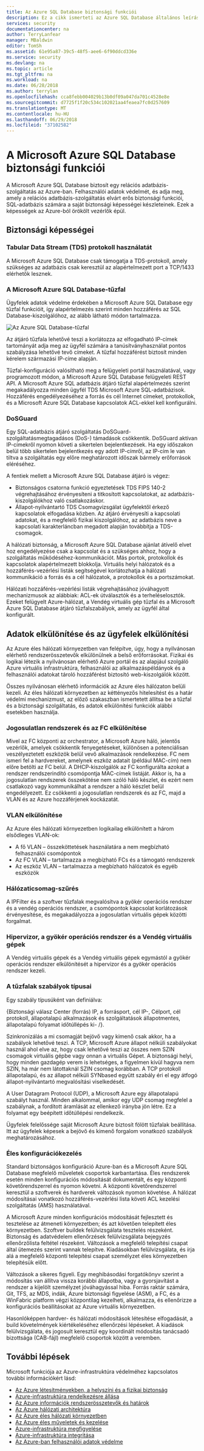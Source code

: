 ```yaml
---
title: Az Azure SQL Database biztonsági funkciói
description: Ez a cikk ismerteti az Azure SQL Database általános leírása az Azure-ban felhasználói adatok védelmét.
services: security
documentationcenter: na
author: TerryLanfear
manager: MBaldwin
editor: TomSh
ms.assetid: 61e95a87-39c5-48f5-aee6-6f90ddcd336e
ms.service: security
ms.devlang: na
ms.topic: article
ms.tgt_pltfrm: na
ms.workload: na
ms.date: 06/28/2018
ms.author: terrylan
ms.openlocfilehash: cca8febb004029b13b0df09a047da701c4528e8e
ms.sourcegitcommit: d7725f1f20c534c102021aa4feaea7fc0d257609
ms.translationtype: MT
ms.contentlocale: hu-HU
ms.lasthandoff: 06/29/2018
ms.locfileid: "37102582"
---
```

# <a name="microsoft-azure-sql-database-security-features"></a>A Microsoft Azure SQL Database biztonsági funkciói    
A Microsoft Azure SQL Database biztosít egy relációs adatbázis-szolgáltatás az Azure-ban. Felhasználói adatok védelmét, és adja meg, amely a relációs adatbázis-szolgáltatás elvárt erős biztonsági funkciói, SQL-adatbázis számára a saját biztonsági képességei készleteinek. Ezek a képességek az Azure-ból örökölt vezérlők épül.

## <a name="security-capabilities"></a>Biztonsági képességei

### <a name="usage-of-tabular-data-stream-tds-protocol"></a>Tabular Data Stream (TDS) protokoll használatát
A Microsoft Azure SQL Database csak támogatja a TDS-protokoll, amely szükséges az adatbázis csak keresztül az alapértelmezett port a TCP/1433 elérhetők lesznek.

### <a name="microsoft-azure-sql-database-firewall"></a>A Microsoft Azure SQL Database-tűzfal
Ügyfelek adatok védelme érdekében a Microsoft Azure SQL Database egy tűzfal funkcióit, így alapértelmezés szerint minden hozzáférés az SQL Database-kiszolgálóhoz, az alább látható módon tartalmazza.

![Az Azure SQL Database-tűzfal][1]

Az átjáró tűzfala lehetővé teszi a korlátozza az elfogadható IP-címek tartományát adja meg az ügyfél számára a tanúsítványhasználat pontos szabályzása lehetővé tevő címeket. A tűzfal hozzáférést biztosít minden kérelem származási IP-címe alapján.

Tűzfal-konfiguráció valósítható meg a felügyeleti portál használatával, vagy programozott módon, a Microsoft Azure SQL Database felügyeleti REST API. A Microsoft Azure SQL adatbázis átjáró tűzfal alapértelmezés szerint megakadályozza minden ügyfél TDS Microsoft Azure SQL-adatbázisok. Hozzáférés engedélyezéséhez a forrás és cél Internet címeket, protokollok, és a Microsoft Azure SQL Database kapcsolatok ACL-ekkel kell konfigurálni.

### <a name="dosguard"></a>DoSGuard
Egy SQL-adatbázis átjáró szolgáltatás DoSGuard-szolgáltatásmegtagadásos (DoS-) támadások csökkentik. DoSGuard aktívan IP-címekről nyomon követi a sikertelen bejelentkezések. Ha egy időszakon belül több sikertelen bejelentkezés egy adott IP-címről, az IP-cím le van tiltva a szolgáltatás egy előre meghatározott időszak bármely erőforrások eléréséhez.

A fentiek mellett a Microsoft Azure SQL Database átjáró is végez:

- Biztonságos csatorna funkció egyeztetések TDS FIPS 140-2 végrehajtásához érvényesíteni a titkosított kapcsolatokat, az adatbázis-kiszolgálókhoz való csatlakozáskor.
- Állapot-nyilvántartó TDS Csomagvizsgálat ügyfelektől érkező kapcsolatok elfogadása közben. Az átjáró érvényesíti a kapcsolati adatokat, és a megfelelő fizikai kiszolgálóhoz, az adatbázis neve a kapcsolati karakterláncban megadott alapján továbbítja a TDS-csomagok.

A hálózati biztonság, a Microsoft Azure SQL Database ajánlat átívelő elvet hoz engedélyezése csak a kapcsolat és a szükséges ahhoz, hogy a szolgáltatás működéséhez-kommunikációt. Más portok, protokollok és kapcsolatok alapértelmezett blokkolja. Virtuális helyi hálózatok és a hozzáférés-vezérlési listák segítségével korlátozhatja a hálózati kommunikáció a forrás és a cél hálózatok, a protokollok és a portszámokat.

Hálózati hozzáférés-vezérlési listák végrehajtásához jóváhagyott mechanizmusok az alábbiak: ACL-ek útválasztók és a terheléselosztók. Ezeket felügyelt Azure-hálózat, a Vendég virtuális gép tűzfal és a Microsoft Azure SQL Database átjáró tűzfalszabályok, amely az ügyfél által konfigurált.

## <a name="data-segregation-and-customer-isolation"></a>Adatok elkülönítése és az ügyfelek elkülönítési
Az Azure éles hálózati környezetben van felépítve, úgy, hogy a nyilvánosan elérhető rendszerösszetevők elkülönülnek a belső erőforrásokat. Fizikai és logikai létezik a nyilvánosan elérhető Azure portál és az alapjául szolgáló Azure virtuális infrastruktúra, felhasználói az alkalmazáspéldányok és a felhasználói adatokat tároló hozzáférést biztosító web-kiszolgálók között.

Összes nyilvánosan elérhető információk az Azure éles hálózaton belüli kezeli. Az éles hálózati környezetben az kéttényezős hitelesítést és a határ védelmi mechanizmust, az előző szakaszban ismertetett állítsa be a tűzfal és a biztonsági szolgáltatás, és adatok elkülönítési funkciók alábbi esetekben használja.

### <a name="unauthorized-systems-and-isolation-of-fc"></a>Jogosulatlan rendszerek és az FC elkülönítése
Mivel az FC központi az orchestrator, a Microsoft Azure háló, jelentős vezérlők, amelyek csökkentik fenyegetéseket, különösen a potenciálisan veszélyeztetett eszközök belül vevő alkalmazások rendelkezése. FC nem ismeri fel a hardvereket, amelynek eszköz adatait (például MAC-cím) nem előre betölti az FC belül. A DHCP-kiszolgálók az FC konfigurálta azokat a rendszer rendszerindító csomópontja MAC-címek listáját. Akkor is, ha a jogosulatlan rendszerek összekötése nem szóló háló készlet, és ezért nem csatlakozó vagy kommunikálhat a rendszer a háló készlet belül engedélyezett. Ez csökkenti a jogosulatlan rendszerek és az FC, majd a VLAN és az Azure hozzáférjenek kockázatát.

### <a name="vlan-isolation"></a>VLAN elkülönítése
Az Azure éles hálózati környezetben logikailag elkülönített a három elsődleges VLAN-ok:

- A fő VLAN – összeköttetések használatára a nem megbízható felhasználói csomópontok
- Az FC VLAN – tartalmazza a megbízható FCs és a támogató rendszerek
- Az eszköz VLAN – tartalmazza a megbízható hálózatok és egyéb eszközök

### <a name="packet-filtering"></a>Hálózaticsomag-szűrés
A IPFilter és a szoftver tűzfalak megvalósítva a gyökér operációs rendszer és a vendég operációs rendszer, a csomópontok kapcsolat korlátozások érvényesítése, és megakadályozza a jogosulatlan virtuális gépek közötti forgalmat.

### <a name="hypervisor-root-os-and-guest-vms"></a>Hipervizor, a gyökér operációs rendszer és a Vendég virtuális gépek
A Vendég virtuális gépek és a Vendég virtuális gépek egymástól a gyökér operációs rendszer elkülönítését a hipervizor és a gyökér operációs rendszer kezeli.

### <a name="types-of-rules-on-firewalls"></a>A tűzfalak szabályok típusai
Egy szabály típusúként van definiálva:

{Biztonsági válasz Center (forrás) IP, a forrásport, cél IP-, Célport, cél protokoll, állapotalapú alkalmazások és szolgáltatások állapotmentes, állapotalapú folyamat időtúllépés ki- /}.

Szinkronizálás a mi csomagját bejövő vagy kimenő csak akkor, ha a szabályok lehetővé teszi. A TCP, Microsoft Azure állapot nélküli szabályokat használ ahol elve az, hogy csak lehetővé teszi az összes nem SZIN csomagok virtuális gépbe vagy onnan a virtuális Gépet. A biztonsági helyi, hogy minden gazdagép verem is lehetséges, a figyelmen kívül hagyva nem SZIN, ha már nem látottaknál SZIN csomag korábban. A TCP protokoll állapotalapú, és az állapot nélküli SYNbased együtt szabály éri el egy átfogó állapot-nyilvántartó megvalósítási viselkedését.

A User Datagram Protocol (UDP), a Microsoft Azure egy állapotalapú szabályt használ. Minden alkalommal, amikor egy UDP csomag megfelel a szabálynak, a fordított áramlását az ellenkező irányba jön létre. Ez a folyamat egy beépített időtúllépési rendelkezik.

Ügyfelek felelőssége saját Microsoft Azure biztosít fölött tűzfalak beállítása. Itt az ügyfelek képesek a bejövő és kimenő forgalom vonatkozó szabályok meghatározásához.

### <a name="production-configuration-management"></a>Éles konfigurációkezelés
Standard biztonságos konfiguráció Azure-ban és a Microsoft Azure SQL Database megfelelő műveletek csoportok karbantartása. Éles rendszerek esetén minden konfigurációs módosítását dokumentált, és egy központi követőrendszerrel és nyomon követni. A központi követőrendszerrel keresztül a szoftverek és hardverek változások nyomon követése. A hálózat módosításai vonatkozó hozzáférés-vezérlési lista követi ACL kezelési szolgáltatás (AMS) használatával.

A Microsoft Azure minden konfigurációs módosítását fejlesztett és tesztelése az átmeneti környezetben; és azt követően telepített éles környezetben. Szoftver buildek felülvizsgálata tesztelés részeként. Biztonság és adatvédelem ellenőrzések felülvizsgálata bejegyzés ellenőrzőlista feltétel részeként. Változások a megfelelő telepítési csapat által ütemezés szerint vannak telepítve. Kiadásokban felülvizsgálata, és írja alá a megfelelő központi telepítési csapat személyzet éles környezetben telepítésük előtt.

Változások a sikeres figyeli. Egy meghibásodási forgatókönyv szerint a módosítás van állítva vissza korábbi állapotba, vagy a gyorsjavítást a rendszer a kijelölt személyzet jóváhagyással hiba. Forrás raktár számára, Git, TFS, az MDS, indák, Azure biztonsági figyelése (ASM), a FC, és a WinFabric platform végzi központilag kezelheti, alkalmazza, és ellenőrizze a konfigurációs beállításokat az Azure virtuális környezetben.

Hasonlóképpen hardver- és hálózati módosítások létesítése elfogadását, a build követelmények kiértékeléséhez ellenőrzési lépéseket. A kiadások felülvizsgálata, és jogosult keresztül egy koordinált módosítás tanácsadó bizottsága (CAB-fájl) megfelelő csoportok között a veremben.

## <a name="next-steps"></a>További lépések
Microsoft funkciója az Azure-infrastruktúra védelméhez kapcsolatos további információkért lásd:

- [Az Azure létesítményekben, a helyszíni és a fizikai biztonság](azure-physical-security.md)
- [Azure-infrastruktúra rendelkezésre állása](azure-infrastructure-availability.md)
- [Az Azure információk rendszerösszetevők és határok](azure-infrastructure-components.md)
- [Az Azure hálózati architektúra](azure-infrastructure-network.md)
- [Az Azure éles hálózati környezetben](azure-production-network.md)
- [Az Azure éles műveletek és kezelése](azure-infrastructure-operations.md)
- [Azure-infrastruktúra megfigyelése](azure-infrastructure-monitoring.md)
- [Azure-infrastruktúra integritása](azure-infrastructure-integrity.md)
- [Az Azure-ban felhasználói adatok védelme](azure-protection-of-customer-data.md)

<!--Image references-->
[1]: ./media/azure-infrastructure-sql/sql-database-firewall.png
